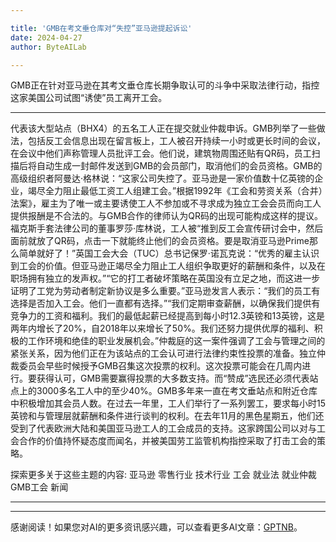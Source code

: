 ```yaml
---

title: 'GMB在考文垂仓库对“失控”亚马逊提起诉讼'
date: 2024-04-27
author: ByteAILab

---
```


GMB正在针对亚马逊在其考文垂仓库长期争取认可的斗争中采取法律行动，指控这家美国公司试图“诱使”员工离开工会。

---
代表该大型站点（BHX4）的五名工人正在提交就业仲裁申诉。GMB列举了一些做法，包括反工会信息出现在留言板上，工人被召开持续一小时或更长时间的会议，在会议中他们声称管理人员批评工会。他们说，建筑物周围还贴有QR码，员工扫描后将自动生成一封邮件发送到GMB的会员部门，取消他们的会员资格。GMB的高级组织者阿曼达·格林说：“这家公司失控了。亚马逊是一家价值数十亿英镑的企业，竭尽全力阻止最低工资工人组建工会。”根据1992年《工会和劳资关系（合并）法案》，雇主为了唯一或主要诱使工人不参加或不寻求成为独立工会会员而向工人提供报酬是不合法的。与GMB合作的律师认为QR码的出现可能构成这样的提议。福克斯手套法律公司的董事罗莎·库林说，工人被“推到反工会宣传研讨会中，然后面前就放了QR码，点击一下就能终止他们的会员资格。要是取消亚马逊Prime那么简单就好了！”英国工会大会（TUC）总书记保罗·诺瓦克说：“优秀的雇主认识到工会的价值。但亚马逊正竭尽全力阻止工人组织争取更好的薪酬和条件，以及在职场拥有独立的发声权。”“它的打工者破坏策略在英国没有立足之地，而这进一步证明了工党为劳动者制定新协议是多么重要。”亚马逊发言人表示：“我们的员工有选择是否加入工会。他们一直都有选择。”“我们定期审查薪酬，以确保我们提供有竞争力的工资和福利。我们的最低起薪已经提高到每小时12.3英镑和13英镑，这是两年内增长了20%，自2018年以来增长了50%。我们还努力提供优厚的福利、积极的工作环境和绝佳的职业发展机会。”仲裁庭的这一案件强调了工会与管理之间的紧张关系，因为他们正在为该站点的工会认可进行法律约束性投票的准备。独立仲裁委员会早些时候授予GMB召集这次投票的权利。这次投票可能会在几周内进行。要获得认可，GMB需要赢得投票的大多数支持。而“赞成”选民还必须代表站点上的3000多名工人中的至少40%。GMB多年来一直在考文垂站点和附近仓库中积极增加其会员人数。在过去一年里，工人们举行了一系列罢工，要求每小时15英镑和与管理层就薪酬和条件进行谈判的权利。在去年11月的黑色星期五，他们还受到了代表欧洲大陆和美国亚马逊工人的工会成员的支持。这家跨国公司以对与工会合作的价值持怀疑态度而闻名，并被美国劳工监管机构指控采取了打击工会的策略。

探索更多关于这些主题的内容:
亚马逊
零售行业
技术行业
工会
就业法
就业仲裁
GMB工会
新闻

---
---
感谢阅读！如果您对AI的更多资讯感兴趣，可以查看更多AI文章：[GPTNB](https://gptnb.com)。